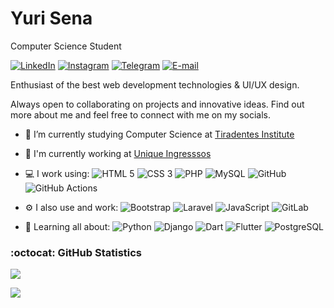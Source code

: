 # Yuri Sena

Computer Science Student

[![LinkedIn](https://img.shields.io/badge/-yurisena-blue?style=flat&logo=LinkedIn&logoColor=white&link=https://www.linkedin.com/in/yuri-sena-6b140520a/)](https://www.linkedin.com/in/yuri-sena-6b140520a/ "LinkedIn") [![Instagram](https://img.shields.io/badge/-yurisena10-purple?style=flat&logo=instagram&logoColor=white&link=https://instagram.com/yurisena10/)](https://instagram.com/yurisena10 "Instagram") [![Telegram](https://img.shields.io/badge/-@yurisn1-0088CC?style=flat&logo=Telegram&logoColor=white&link=https://t.me/yurisn1/)](https://t.me/yurisn1 "Telegram") [![E-mail](https://img.shields.io/badge/-dev.yurisn@gmail.com-c14438?style=flat&logo=Gmail&logoColor=white&link=mailto:dev.yurisn@gmail.com?subject=Olá,%20Yuri%20)](mailto:dev.yurisn@gmail.com?subject=Olá,%20Yuri!%20 "E-mail")

Enthusiast of the best web development technologies & UI/UX design. 

Always open to collaborating on projects and innovative ideas. Find out more about me and feel free to connect with me on my socials.

- 🔭 I’m currently studying Computer Science at [Tiradentes Institute](https://al.unit.br/ "Centro Universitário Tiradentes")

- 🏢 I'm currently working at [Unique Ingresssos](https://github.com/unique-ingressos "Unique Ingressos")

- 💻 I work using: ![HTML 5](https://img.shields.io/badge/-HTML%205-E34F26?style=flat&logo=HTML5&logoColor=white) ![CSS 3](https://img.shields.io/badge/-CSS%203-1572B6?style=flat&logo=CSS3) ![PHP](https://img.shields.io/badge/-PHP-563D7C?style=flat&logo=PHP) ![MySQL](https://img.shields.io/badge/-MySQL-orange?style=flat&logo=MySQL&logoColor=white) ![GitHub](https://img.shields.io/badge/-GitHub-181717?style=flat&logo=GitHub) ![GitHub Actions](https://img.shields.io/badge/-GitHub%20Actions-2088FF?style=flat&logo=github-actions&logoColor=white)

- ⚙️ I also use and work: ![Bootstrap](https://img.shields.io/badge/-Bootstrap-ccc?style=flat&logo=Bootstrap) ![Laravel](https://img.shields.io/badge/-Laravel-FCA121?style=flat&logo=Laravel) ![JavaScript](https://img.shields.io/badge/-JavaScript-black?style=flat&logo=JavaScript) ![GitLab](https://img.shields.io/badge/-GitLab-FCA121?style=flat&logo=GitLab) 

- 🌱 Learning all about: ![Python](https://img.shields.io/badge/-Python-black?style=flat&logo=Python ) ![Django](https://img.shields.io/badge/-Django-092E20?style=flat&logo=Django) ![Dart](https://img.shields.io/badge/-Dart-1572B6?style=flat&logo=Dart) ![Flutter](https://img.shields.io/badge/-Flutter-1572B6?style=flat&logo=Flutter) ![PostgreSQL](https://img.shields.io/badge/-PostgreSQL-336791?style=flat&logo=PostgreSQL)


### :octocat: GitHub Statistics

<a href="https://github.com/ysn0/">
  <img align="center" src="https://github-readme-stats.vercel.app/api?username=ysn0&show_icons=true&hide_border=true&theme=tokyonight&count_private=true" />
</a>

![](https://hit.yhype.me/github/profile?user_id=42280089)
